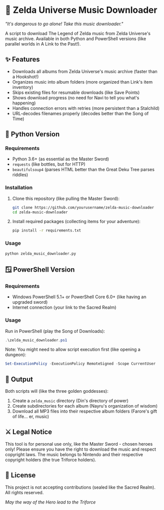 # 🎵 Zelda Universe Music Downloader

*"It's dangerous to go alone! Take this music downloader."*

A script to download The Legend of Zelda music from Zelda Universe's music archive. Available in both Python and PowerShell versions (like parallel worlds in A Link to the Past!).

## ✨ Features

- Downloads all albums from Zelda Universe's music archive (faster than a Hookshot!)
- Organizes music into album folders (more organized than Link's item inventory)
- Skips existing files for resumable downloads (like Save Points)
- Shows download progress (no need for Navi to tell you what's happening)
- Handles connection errors with retries (more persistent than a Stalchild)
- URL-decodes filenames properly (decodes better than the Song of Time)

## 🐍 Python Version

### Requirements

- Python 3.6+ (as essential as the Master Sword)
- `requests` (like bottles, but for HTTP)
- `beautifulsoup4` (parses HTML better than the Great Deku Tree parses riddles)

### Installation

1. Clone this repository (like pulling the Master Sword):
   ```bash
   git clone https://github.com/yourusername/zelda-music-downloader
   cd zelda-music-downloader
   ```

2. Install required packages (collecting items for your adventure):
   ```bash
   pip install -r requirements.txt
   ```

### Usage

```bash
python zelda_music_downloader.py
```

## 🪟 PowerShell Version

### Requirements

- Windows PowerShell 5.1+ or PowerShell Core 6.0+ (like having an upgraded sword)
- Internet connection (your link to the Sacred Realm)

### Usage

Run in PowerShell (play the Song of Downloads):
```powershell
.\zelda_music_downloader.ps1
```

Note: You might need to allow script execution first (like opening a dungeon):
```powershell
Set-ExecutionPolicy -ExecutionPolicy RemoteSigned -Scope CurrentUser
```

## 📂 Output

Both scripts will (like the three golden goddesses):
1. Create a `zelda_music` directory (Din's directory of power)
2. Create subdirectories for each album (Nayru's organization of wisdom)
3. Download all MP3 files into their respective album folders (Farore's gift of life... er, music)

## ⚔️ Legal Notice

This tool is for personal use only, like the Master Sword - chosen heroes only! Please ensure you have the right to download the music and respect copyright laws. The music belongs to Nintendo and their respective copyright holders (the true Triforce holders).

## 📜 License

This project is not accepting contributions (sealed like the Sacred Realm). All rights reserved.

*May the way of the Hero lead to the Triforce*